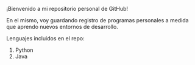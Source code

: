 ¡Bienvenido a mi repositorio personal de GitHub!

En el mismo, voy guardando registro de programas personales a medida que aprendo nuevos entornos de desarrollo.

Lenguajes incluidos en el repo:
 
 1) Python
 2) Java